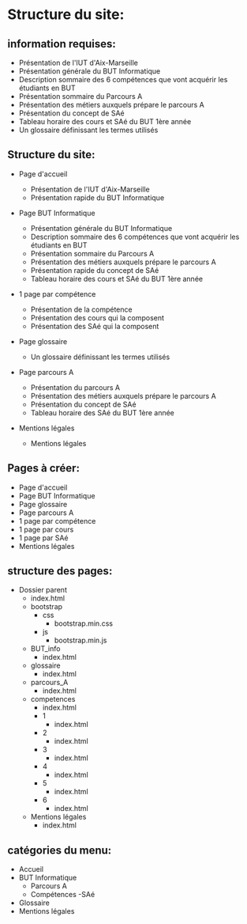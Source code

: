# Structure du site:

## information requises:
- Présentation de l'IUT d'Aix-Marseille
- Présentation générale du BUT Informatique
- Description sommaire des 6 compétences que vont acquérir les étudiants en BUT
- Présentation sommaire du Parcours A 
- Présentation des métiers auxquels prépare le parcours A
- Présentation du concept de SAé
- Tableau horaire des cours et SAé du BUT 1ère année 
- Un glossaire définissant les termes utilisés

## Structure du site:
- Page d'accueil
    - Présentation de l'IUT d'Aix-Marseille
    - Présentation rapide du BUT Informatique

- Page BUT Informatique
    - Présentation générale du BUT Informatique
    - Description sommaire des 6 compétences que vont acquérir les étudiants en BUT
    - Présentation sommaire du Parcours A 
    - Présentation des métiers auxquels prépare le parcours A
    - Présentation rapide du concept de SAé
    - Tableau horaire des cours et SAé du BUT 1ère année

- 1 page par compétence
    - Présentation de la compétence
    - Présentation des cours qui la composent
    - Présentation des SAé qui la composent

- Page glossaire
    - Un glossaire définissant les termes utilisés

- Page parcours A
    - Présentation du parcours A
    - Présentation des métiers auxquels prépare le parcours A
    - Présentation du concept de SAé
    - Tableau horaire des SAé du BUT 1ère année

- Mentions légales
    - Mentions légales

## Pages à créer:
- Page d'accueil
- Page BUT Informatique
- Page glossaire
- Page parcours A
- 1 page par compétence
- 1 page par cours
- 1 page par SAé
- Mentions légales

## structure des pages:
- Dossier parent
    - index.html
    - bootstrap
        - css
            - bootstrap.min.css
        - js
            - bootstrap.min.js
    - BUT_info
        - index.html
    - glossaire
        - index.html
    - parcours_A
        - index.html
    - competences
        - index.html
        - 1
            - index.html
        - 2
            - index.html
        - 3
            - index.html
        - 4
            - index.html
        - 5
            - index.html
        - 6
            - index.html
    - Mentions légales
        - index.html


## catégories du menu:
- Accueil
- BUT Informatique
    - Parcours A
    - Compétences
    -SAé
- Glossaire
- Mentions légales
